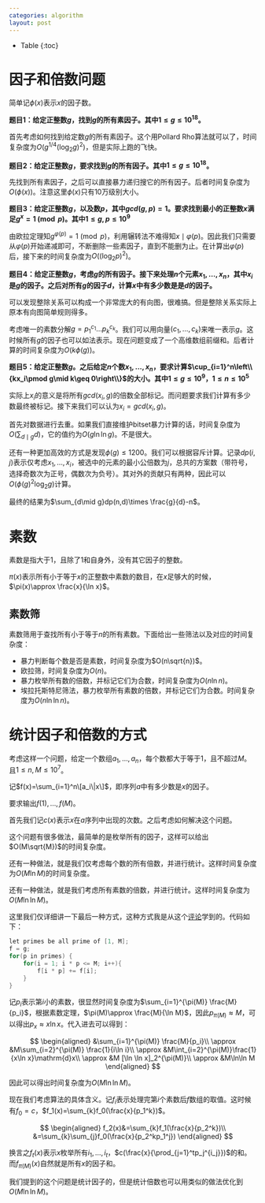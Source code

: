 ```yaml
---
categories: algorithm
layout: post
---
```


- Table
{:toc}

# 因子和倍数问题

简单记$\phi(x)$表示$x$的因子数。

**题目1：给定正整数$g$，找到$g$的所有素因子。其中$1\leq g\leq 10^{18}$。**

首先考虑如何找到给定数$g$的所有素因子。这个用Pollard Rho算法就可以了，时间复杂度为$O(g^{1/4}(\log_2g)^2)$，但是实际上跑的飞快。

**题目2：给定正整数$g$，要求找到$g$的所有因子。其中$1\leq g\leq 10^{18}$。**

先找到所有素因子，之后可以直接暴力递归搜它的所有因子。后者时间复杂度为$O(\phi(x))$。注意这里$\phi(x)$只有10万级别大小。

**题目3：给定正整数$g$，以及数$p$，其中$gcd(g,p)=1$。要求找到最小的正整数$x$满足$g^x=1\pmod p$。其中$1\leq g,p\leq 10^{9}$**

由欧拉定理知$g^{\varphi(p)}=1\pmod p$，利用辗转法不难得知$x\mid \varphi(p)$。因此我们只需要从$\varphi(p)$开始递减即可，不断删除一些素因子，直到不能删为止。在计算出$\varphi(p)$后，接下来的时间复杂度为$O((\log_2p)^2)$。

**题目4：给定正整数$g$，考虑$g$的所有因子。接下来处理$n$个元素$x_1,\ldots,x_n$，其中$x_i$是$g$的因子。之后对所有$g$的因子$d$，计算$x$中有多少数是是$d$的因子。**

可以发现整除关系可以构成一个非常庞大的有向图，很难搞。但是整除关系实际上原本有向图简单规则得多。

考虑唯一的素数分解$g=p_1^{c_1}\ldots p_k^{c_k}$。我们可以用向量$(c_1,\ldots,c_k)$来唯一表示$g$。这时候所有$g$的因子也可以如法表示。现在问题变成了一个高维数组前缀和。后者计算的时间复杂度为$O(k\phi(g))$。

**题目5：给定正整数$g$。之后给定$n$个数$x_1,\ldots,x_n$，要求计算$\cup_{i=1}^n\left\\{kx_i\pmod g\mid k\geq 0\right\\}$的大小。其中$1\leq g\leq 10^9$，$1\leq n\leq 10^5$**

实际上$x_i$的意义是将所有$gcd(x_i,g)$的倍数全部标记。而问题要求我们计算有多少数最终被标记。接下来我们可以认为$x_i=gcd(x_i,g)$。

首先对数据进行去重。如果我们直接维护bitset暴力计算的话，时间复杂度为$O(\sum_{d\mid g}d)$，它的值约为$O(g\ln\ln g)$。不是很大。

还有一种更加高效的方式是发现$\phi(g)\leq 1200$。我们可以根据容斥计算。记录$dp(i,j)$表示仅考虑$x_1,\ldots,x_i$，被选中的元素的最小公倍数为$j$，总共的方案数（带符号，选择奇数次为正号，偶数次为负号）。其对外的贡献只有两种，因此可以$O(\phi(g)^2\log_2g)$计算。

最终的结果为$\sum_{d\mid g}dp(n,d)\times \frac{g}{d}-n$。

# 素数

素数是指大于$1$，且除了$1$和自身外，没有其它因子的整数。

$\pi(x)$表示所有小于等于$x$的正整数中素数的数目，在$x$足够大的时候，$\pi(x)\approx \frac{x}{\ln x}$。

## 素数筛

素数筛用于查找所有小于等于$n$的所有素数。下面给出一些筛法以及对应的时间复杂度：

- 暴力判断每个数是否是素数，时间复杂度为$O(n\sqrt{n})$。
- 欧拉筛，时间复杂度为$O(n)$。
- 暴力枚举所有数的倍数，并标记它们为合数，时间复杂度为$O(n\ln n)$。
- 埃拉托斯特尼筛法，暴力枚举所有素数的倍数，并标记它们为合数。时间复杂度为$O(n\ln\ln n)$。

# 统计因子和倍数的方式

考虑这样一个问题，给定一个数组$a_1,\ldots,a_n$，每个数都大于等于$1$，且不超过$M$。且$1\leq n,M\leq 10^7$。

记$f(x)=\sum_{i=1}^n\[a_i\|x\]$，即序列$a$中有多少数是$x$的因子。

要求输出$f(1),\ldots,f(M)$。

首先我们记$c(x)$表示$x$在$a$序列中出现的次数。之后考虑如何解决这个问题。

这个问题有很多做法，最简单的是枚举所有的因子，这样可以给出$O(M\sqrt{M})$的时间复杂度。

还有一种做法，就是我们仅考虑每个数的所有倍数，并进行统计。这样时间复杂度为$O(M\ln M)$的时间复杂度。

还有一种做法，就是我们考虑所有素数的倍数，并进行统计。这样时间复杂度为$O(M\ln\ln M)$。

这里我们仅详细讲一下最后一种方式，这种方式我是从这个[评论](https://codeforces.com/blog/entry/91707?#comment-818922)学到的。代码如下：

```java
let primes be all prime of [1, M];
f = g;
for(p in primes) {
    for(i = 1; i * p <= M; i++){
        f[i * p] += f[i];
    }
}
```

记$p_i$表示第$i$小的素数，很显然时间复杂度为$\sum_{i=1}^{\pi(M)} \frac{M}{p_i}$，根据素数定理，$\pi(M)\approx \frac{M}{\ln M}$，因此$p_{\pi(M)}\approx M$，可以得出$p_x\approx x\ln x$。代入进去可以得到：

$$
\begin{aligned}
&\sum_{i=1}^{\pi(M)} \frac{M}{p_i}\\
\approx &M\sum_{i=2}^{\pi(M)} \frac{1}{i\ln i}\\
\approx &M\int_{i=2}^{\pi(M)}\frac{1}{x\ln x}\mathrm{d}x\\
\approx &M [\ln \ln x]_2^{\pi(M)}\\
\approx &M\ln\ln M
\end{aligned}
$$

因此可以得出时间复杂度为$O(M\ln \ln M)$。

现在我们考虑算法的具体含义。记$f_i$表示处理完第$i$个素数后$f$数组的取值。这时候有$f_0=c$，$f_1(x)=\sum_{k}f_0(\frac{x}{p_1^k})$。

$$
\begin{aligned}
f_2(x)&=\sum_{k}f_1(\frac{x}{p_2^k})\\
&=\sum_{k}\sum_{j}f_0(\frac{x}{p_2^kp_1^j})
\end{aligned}
$$

换言之$f_t(x)$表示$x$枚举所有$i_1,\ldots,i_t$，$c(\frac{x}{\prod_{j=1}^tp_j^{i_j}})$的和。而$f_{\pi(M)}(x)$自然就是所有$x$的因子和。

我们提到的这个问题是统计因子的，但是统计倍数也可以用类似的做法优化到$O(M\ln\ln M)$。